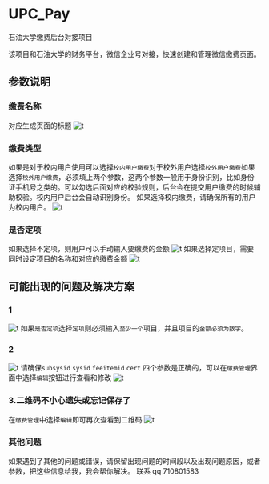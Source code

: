 # UPC_Pay
石油大学缴费后台对接项目

该项目和石油大学的财务平台，微信企业号对接，快速创建和管理微信缴费页面。

## 参数说明
### 缴费名称
对应生成页面的标题
![t](/res/1.png)

### 缴费类型
如果是对于校内用户使用可以选择`校内用户缴费`对于校外用户选择`校外用户缴费`如果选择`校外用户缴费`，必须填上两个参数，这两个参数一般用于身份识别，比如身份证手机号之类的。可以勾选后面对应的校验规则，后台会在提交用户缴费的时候辅助校验。校内用户后台会自动识别身份。 如果选择校内缴费，请确保所有的用户为校内用户。
![t](/res/2.png)

### 是否定项
如果选择不定项，则用户可以手动输入要缴费的金额
![t](/res/3.png)
如果选择定项目，需要同时设定项目的名称和对应的缴费金额
![t](/res/4.png)

## 可能出现的问题及解决方案

### 1
![t](/res/5.png)
如果`是否定项`选择`定项`则必须输入`至少一个`项目，并且项目的`金额必须为数字`。

### 2
![t](/res/6.png)
请确保`subsysid` `sysid` `feeitemid` `cert` 四个参数是正确的，可以在`缴费管理`界面中选择`编辑`按钮进行查看和修改
![t](/res/7.png)
### 3.二维码不小心遗失或忘记保存了
在`缴费管理`中选择`编辑`即可再次查看到二维码
![t](/res/7.png)
### 其他问题
如果遇到了其他的问题或错误，请保留出现问题的时间段以及出现问题原因，或者参数，把这些信息给我，我会帮你解决。
联系 qq 710801583


